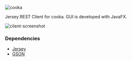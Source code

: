 ![cooka](https://i.imgur.com/zvud8sb.png)

Jersey REST Client for cooka.
GUI is developed with JavaFX.

![client-screenshot](https://i.imgur.com/aLdKBs1.jpg)

### Dependencies

* [Jersey](https://jersey.github.io/)
* [GSON](https://github.com/google/gson)

